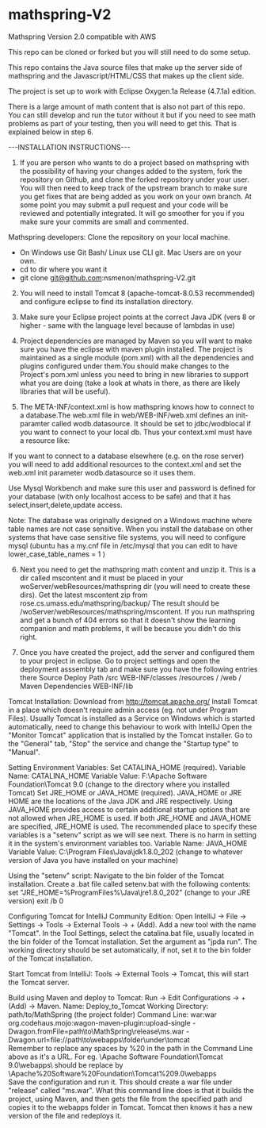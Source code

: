 # mathspring-V2

Mathspring Version 2.0 compatible with AWS

This repo can be cloned or forked but you will still need to do some setup.

This repo contains the Java source files that make up the server side of mathspring and the Javascript/HTML/CSS
that makes up the client side.

The project is set up to work with Eclipse Oxygen.1a Release (4.7.1a) edition.

There is a large amount of math content that is also not part of this repo.  You can still develop and run the tutor
without it but if you need to see math problems as part of your testing, then you will need to get this.
That is explained below in step 6.

---INSTALLATION INSTRUCTIONS---

1. If you are person who wants to do a project based on mathspring with the possibility of having your
changes added to the system, fork the repository on Github, and clone the forked repository under your user.
You will then need to keep track of the upstream branch to make sure you get 
fixes that are being added as you work on your own branch.  At some point you
may submit a pull request and your code will be reviewed and potentially integrated.
It will go smoother for you if you make sure your commits are small and commented.

Mathspring developers: Clone the repository on your local machine.
   - On Windows use Git Bash/  Linux use CLI git.  Mac Users are on your own.
   - cd to dir where you want it
   - git clone git@github.com:nsmenon/mathspring-V2.git


2. You will need to install Tomcat 8 (apache-tomcat-8.0.53 recommended) and configure eclipse to find its installation directory.

3.  Make sure your Eclipse project points at the correct Java JDK 
(vers 8 or higher - same with the language level because of lambdas in use)

4.  Project dependencies are managed by Maven so you will want to make sure you have the eclipse with maven plugin installed.
The project is maintained as a single module (pom.xml) with all the dependencies and plugins configured under them.You should make changes to the Project's pom.xml unless you
need to bring in new libraries to support what you are doing (take a look at
whats in there, as there are likely libraries that will be useful).

5. The META-INF/context.xml is how mathspring knows how to connect to a database.The web.xml file in web/WEB-INF/web.xml
defines an init-paramter called wodb.datasource.  It should be set to
jdbc/wodblocal if you want to connect to your local db.   Thus your context.xml
must have a resource like:

<Resource name="jdbc/wodblocal" type="javax.sql.DataSource"
            auth="Container" description="Mysql database for Mathforum"
            maxActive="100" maxIdle="30" maxWait="10000" username="MyDBUser"
            password="MyDBPassword" removeAbandoned="true" removeAbandonedTimeout="60"
            logAbandoned="true"  testWhileIdle="true"
            testOnBorrow="true"
            testOnReturn="true"
            timeBetweenEvictionRunMillis="600000"
            numTestsPerEvictionRun="10"
            validationQuery="SELECT 1"
            driverClassName="com.mysql.jdbc.Driver"
            url="jdbc:mysql://localhost/wayangoutpostdb?autoReconnect=true" />

If you want to connect to a database elsewhere (e.g. on the rose server) you will
need to add additional resources to the context.xml and set the web.xml init parameter wodb.datasource so it uses
them.

Use Mysql Workbench and make sure this user and password is defined for your database (with only localhost access to be safe) and that
it has select,insert,delete,update access.


Note:  The database was originally designed on a Windows machine where table names
are not case sensitive.   When you install the database on other systems that
have case sensitive file systems, you will need to configure mysql (ubuntu has a 
my.cnf file in /etc/mysql that you can edit  to have lower_case_table_names = 1 )


6. Next you need to get the mathspring math content and unzip it.  This is a dir
called mscontent and it must be placed in your woServer/webResources/mathspring dir (you will need 
to create these dirs).
Get the latest mscontent zip from rose.cs.umass.edu/mathspring/backup/
The result should be /woServer/webResources/mathspring/mscontent.  If you run 
mathspring and get a bunch of 404 errors so that it doesn't show the learning companion
and math problems, it will be because you didn't do this right.

7. Once you have created the project, add the server and configured them to your project in eclipse. Go to project settings
and open the deployment asssembly tab and make sure you have the following entries there
Source					Deploy Path
/src					WEB-INF/classes
/resources				/
/web					/
Maven Dependencies		WEB-INF/lib




Tomcat Installation:
Download from http://tomcat.apache.org/
Install Tomcat in a place which doesn't require admin access (eg. not under Program Files).
Usually Tomcat is installed as a Service on Windows which is started automatically, need to change this behaviour to work with IntelliJ
Open the "Monitor Tomcat" application that is installed by the Tomcat installer. Go to the "General" tab, "Stop" the service and change the "Startup type" to "Manual".

Setting Environment Variables:
Set CATALINA_HOME (required).
Variable Name: CATALINA_HOME
Variable Value: F:\Apache Software Foundation\Tomcat 9.0 (change to the directory where you installed Tomcat)
Set JRE_HOME or JAVA_HOME (required).
JAVA_HOME or JRE HOME are the locations of the Java JDK and JRE respectively.
Using JAVA_HOME provides access to certain additional startup options that
are not allowed when JRE_HOME is used.
If both JRE_HOME and JAVA_HOME are specified, JRE_HOME is used.
The recommended place to specify these variables is a "setenv" script as we will see next.
There is no harm in setting it in the system's environment variables too.
Variable Name: JAVA_HOME
Variable Value: C:\Program Files\Java\jdk1.8.0_202 (change to whatever version of Java you have installed on your machine)

Using the "setenv" script:
Navigate to the bin folder of the Tomcat installation.
Create a .bat file called setenv.bat with the following contents:
set "JRE_HOME=%ProgramFiles%\Java\jre1.8.0_202" (change to your JRE version)
exit /b 0

Configuring Tomcat for IntelliJ Community Edition:
Open IntelliJ -> File -> Settings -> Tools -> External Tools -> + (Add).
Add a new tool with the name "Tomcat".
In the Tool Settings, select the catalina.bat file, usually located in the bin folder of the Tomcat installation.
Set the argument as "jpda run".
The working directory should be set automatically, if not, set it to the bin folder of the Tomcat installation.

Start Tomcat from IntelliJ:
Tools -> External Tools -> Tomcat, this will start the Tomcat server.

Build using Maven and deploy to Tomcat:
Run -> Edit Configurations -> + (Add) -> Maven.
Name: Deploy_to_Tomcat
Working Directory: path/to/MathSpring (the project folder)
Command Line: war:war org.codehaus.mojo:wagon-maven-plugin:upload-single -Dwagon.fromFile=path\to\MathSpring\release\ms.war -Dwagon.url=file://path\to\webapps\folder\under\tomcat\
Remember to replace any spaces by %20 in the path in the Command Line above as it's a URL. For eg. \Apache Software Foundation\Tomcat 9.0\webapps\ should be replace by \Apache%20Software%20Foundation\Tomcat%209.0\webapps\
Save the configuration and run it.
This should create a war file under "release" called "ms.war".
What this command line does is that it builds the project, using Maven, and then gets the file from the specified path and copies it to the webapps folder in Tomcat. Tomcat then knows it has a new version of the file and redeploys it.